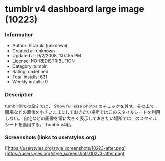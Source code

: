 # tumblr v4 dashboard large image (10223)

### Information
- Author: hisaruki (unknown)
- Created at: unknown
- Updated at: 9/2/2008, 1:07:55 PM
- License: NO-REDISTRIBUTION
- Category: tumblr
- Rating: undefined
- Total installs: 631
- Weekly installs: 0


### Description
tumblr側での設定では、
 Show full size photos
のチェックを外す。その上で、職場などの画像を小さいままにしておきたい場所ではこのスタイルシートを利用しない。
自宅などの画像を常に大きく表示しておきたい場所ではこのスタイルシートを適用する。
Tumblr v4用。


### Screenshots (links to userstyles.org)
![https://userstyles.org/style_screenshots/10223-after.png](https://userstyles.org/style_screenshots/10223-after.png)


